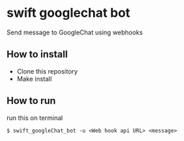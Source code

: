 # swift googlechat bot

Send message to GoogleChat using webhooks

## How to install

- Clone this repository
- Make install 

## How to run

run this on terminal

``` $ swift_googleChat_bot -u <Web hook api URL> <message> ```

